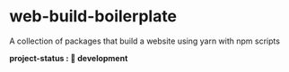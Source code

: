 # web-build-boilerplate

A collection of packages that build a website using yarn with npm scripts

**project-status : 🚧 development**

